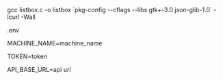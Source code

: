 gcc listbox.c -o listbox \`pkg-config --cflags --libs gtk+-3.0 json-glib-1.0\` -lcurl -Wall

.env 

MACHINE_NAME=machine_name

TOKEN=token

API_BASE_URL=api url
